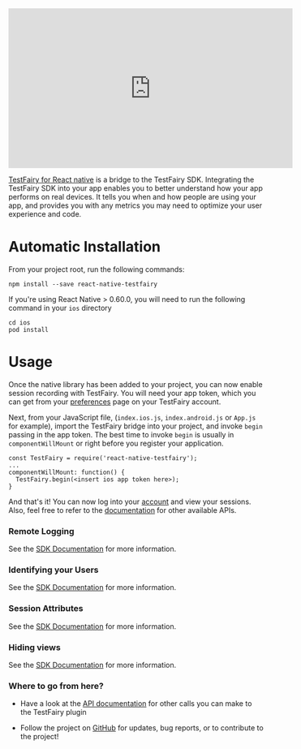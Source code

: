 <iframe width="560" height="315" src="https://www.youtube.com/embed/HpLOsNwd_FM" frameborder="0" allowfullscreen></iframe>


[TestFairy for React native](https://www.npmjs.com/package/react-native-testfairy) is a bridge to the TestFairy SDK. Integrating the TestFairy SDK into your app enables you to better understand how your app performs on real devices. It tells you when and how people are using your app, and provides you with any metrics you may need to optimize your user experience and code.

# Automatic Installation

From your project root, run the following commands:

```
npm install --save react-native-testfairy
```

If you're using React Native > 0.60.0, you will need to run the following command in your `ios` directory

```
cd ios
pod install
```

# Usage

Once the native library has been added to your project, you can now enable session recording with TestFairy. You will need your app token, which you can get from your [preferences](http://app.testfairy.com/settings/) page on your TestFairy account.

Next, from your JavaScript file, (`index.ios.js`, `index.android.js` or `App.js` for example), import the TestFairy bridge into your project, and invoke `begin` passing in the app token. The best time to invoke `begin` is usually in `componentWillMount` or right before you register your application.

```
const TestFairy = require('react-native-testfairy');
...
componentWillMount: function() {
  TestFairy.begin(<insert ios app token here>);
}
```

And that's it! You can now log into your [account](http://app.testfairy.com) and view your sessions. Also, feel free to refer to the [documentation](https://github.com/testfairy/react-native-testfairy/blob/master/index.js) for other available APIs.

### Remote Logging

See the [SDK Documentation](https://docs.testfairy.com/SDK/Remote_Logging.html#react-native) for more information.

### Identifying your Users

See the [SDK Documentation](https://docs.testfairy.com/SDK/Identifying_Your_Users.html#react-native) for more information.

### Session Attributes

See the [SDK Documentation](https://docs.testfairy.com/SDK/Session_Attributes.html#react-native) for more information.

### Hiding views

See the [SDK Documentation](https://docs.testfairy.com/SDK/Hiding_Sensitive_Data.html#react-native) for more information.

### Where to go from here?

* Have a look at the [API documentation](https://docs.testfairy.com/reference/ios/) for other calls you can make to the TestFairy plugin

* Follow the project on [GitHub](https://github.com/testfairy/react-native-testfairy) for updates, bug reports, or to contribute to the project!
